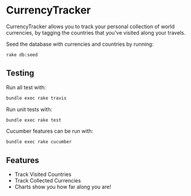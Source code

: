 CurrencyTracker
===============

CurrencyTracker allows you to track your personal collection of world currencies, by tagging the countries that you've visited along your travels.

Seed the database with currencies and countries by running:

```bash
rake db:seed
```

Testing
-------

Run all test with:

```bash
bundle exec rake travis
```

Run unit tests with:

```bash
bundle exec rake test
```

Cucumber features can be run with:

```bash
bundle exec rake cucumber
```

Features
--------

* Track Visited Countries
* Track Collected Currencies
* Charts show you how far along you are!
